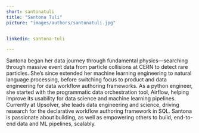 ```yaml
---
short: santonatuli
title: "Santona Tuli"
picture: "images/authors/santonatuli.jpg"


linkedin: santona-tuli

---
```


Santona began her data journey through fundamental physics—searching through massive event data from particle collisions at CERN to detect rare particles. She’s since extended her machine learning engineering to natural language processing, before switching focus to product and data engineering for data workflow authoring frameworks. As a python engineer, she started with the programmatic data orchestration tool, Airflow, helping improve its usability for data science and machine learning pipelines. Currently at Upsolver, she leads data engineering and science, driving research for the declarative workflow authoring framework in SQL. Santona is passionate about building, as well as empowering others to build, end-to-end data and ML pipelines, scalably.